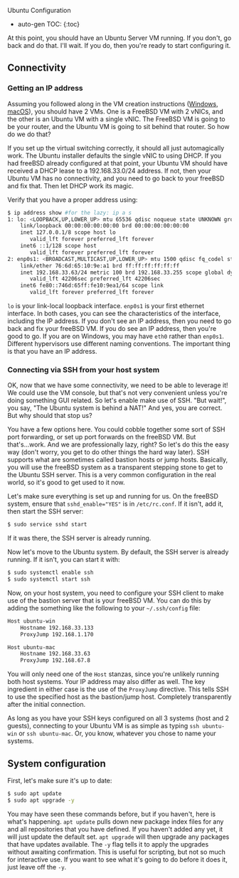 Ubuntu Configuration

* auto-gen TOC:
{:toc}

At this point, you should have an Ubuntu Server VM running. If you don't, go back and do that. I'll wait. If you do, then you're ready to start configuring it. 

## Connectivity

### Getting an IP address
Assuming you followed along in the VM creation instructions ([Windows](hyper-v.md), [macOS](vms_on_macos.md)), you should have 2 VMs. One is a FreeBSD VM with 2 vNICs, and the other is an Ubuntu VM with a single vNIC. The FreeBSD VM is going to be your router, and the Ubuntu VM is going to sit behind that router. So how do we do that?

If you set up the virtual switching correctly, it should all just automagically work. The Ubuntu installer defaults the single vNIC to using DHCP. If you had freeBSD already configured at that point, your Ubuntu VM should have received a DHCP lease to a 192.168.33.0/24 address. If not, then your Ubuntu VM has no connectivity, and you need to go back to your freeBSD and fix that. Then let DHCP work its magic.

Verify that you have a proper address using:

```sh
$ ip address show #for the lazy: ip a s
1: lo: <LOOPBACK,UP,LOWER_UP> mtu 65536 qdisc noqueue state UNKNOWN group default qlen 1000
    link/loopback 00:00:00:00:00:00 brd 00:00:00:00:00:00
    inet 127.0.0.1/8 scope host lo
       valid_lft forever preferred_lft forever
    inet6 ::1/128 scope host
       valid_lft forever preferred_lft forever
2: enp0s1: <BROADCAST,MULTICAST,UP,LOWER_UP> mtu 1500 qdisc fq_codel state UP group default qlen 1000
    link/ether 76:6d:65:10:9e:a1 brd ff:ff:ff:ff:ff:ff
    inet 192.168.33.63/24 metric 100 brd 192.168.33.255 scope global dynamic enp0s1
       valid_lft 42206sec preferred_lft 42206sec
    inet6 fe80::746d:65ff:fe10:9ea1/64 scope link
       valid_lft forever preferred_lft forever
```

`lo` is your link-local loopback interface. `enp0s1` is your first ethernet interface. In both cases, you can see the characteristics of the interface, including the IP address. If you don't see an IP address, then you need to go back and fix your freeBSD VM. If you do see an IP address, then you're good to go. If you are on Windows, you may have `eth0` rather than `enp0s1`. Different hypervisors use different naming conventions. The important thing is that you have an IP address.

### Connecting via SSH from your host system

OK, now that we have some connectivity, we need to be able to leverage it! We could use the VM console, but that's not very convenient unless you're doing something GUI related. So let's enable make use of SSH. "But wait!", you say, "The Ubuntu system is behind a NAT!" And yes, you are correct. But why should that stop us?

You have a few options here. You could cobble together some sort of SSH port forwarding, or set up port forwards on the freeBSD VM. But that's...work. And we are professionally lazy, right? So let's do this the easy way (don't worry, you get to do other things the hard way later). SSH supports what are sometimes called bastion hosts or jump hosts. Basically, you will use the freeBSD system as a transparent stepping stone to get to the Ubuntu SSH server. This is a very common configuration in the real world, so it's good to get used to it now.

Let's make sure everything is set up and running for us. On the freeBSD system, ensure that `sshd_enable="YES"` is in `/etc/rc.conf`. If it isn't, add it, then start the SSH server:

```sh
$ sudo service sshd start
```
If it was there, the SSH server is already running.

Now let's move to the Ubuntu system. By default, the SSH server is already running. If it isn't, you can start it with:

```sh
$ sudo systemctl enable ssh
$ sudo systemctl start ssh
```

Now, on your host system, you need to configure your SSH client to make use of the bastion server that is your freeBSD VM. You can do this by adding the something like the following to your `~/.ssh/config` file:

```sh
Host ubuntu-win
    Hostname 192.168.33.133
    ProxyJump 192.168.1.170

Host ubuntu-mac
    Hostname 192.168.33.63
    ProxyJump 192.168.67.8
```

You will only need one of the `Host` stanzas, since you're unlikely running both host systems. Your IP address may also differ as well. The key ingredient in either case is the use of the `ProxyJump` directive. This tells SSH to use the specified host as the bastion/jump host. Completely transparently after the initial connection.

As long as you have your SSH keys configured on all 3 systems (host and 2 guests), connecting to your Ubuntu VM is as simple as typing `ssh ubuntu-win` or `ssh ubuntu-mac`. Or, you know, whatever you chose to name your systems.

## System configuration

First, let's make sure it's up to date:

```sh
$ sudo apt update
$ sudo apt upgrade -y
```

You may have seen these commands before, but if you haven't, here is what's happening. `apt update` pulls down new package index files for any and all repositories that you have defined. If you haven't added any yet, it will just update the default set. `apt upgrade` will then upgrade any packages that have updates available. The `-y` flag tells it to apply the upgrades without awaiting confirmation. This is useful for scripting, but not so much for interactive use. If you want to see what it's going to do before it does it, just leave off the `-y`.

